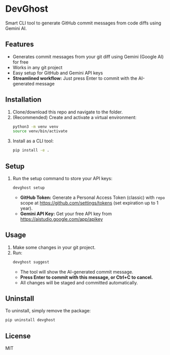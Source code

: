 # DevGhost

Smart CLI tool to generate GitHub commit messages from code diffs using Gemini AI.

## Features
- Generates commit messages from your git diff using Gemini (Google AI) for free
- Works in any git project
- Easy setup for GitHub and Gemini API keys
- **Streamlined workflow:** Just press Enter to commit with the AI-generated message

## Installation

1. Clone/download this repo and navigate to the folder.
2. (Recommended) Create and activate a virtual environment:
   ```sh
   python3 -m venv venv
   source venv/bin/activate
   ```
3. Install as a CLI tool:
   ```sh
   pip install -e .
   ```

## Setup

1. Run the setup command to store your API keys:
   ```sh
   devghost setup
   ```
   - **GitHub Token:** Generate a Personal Access Token (classic) with `repo` scope at https://github.com/settings/tokens (set expiration up to 1 year).
   - **Gemini API Key:** Get your free API key from https://aistudio.google.com/app/apikey

## Usage

1. Make some changes in your git project.
2. Run:
   ```sh
   devghost suggest
   ```
   - The tool will show the AI-generated commit message.
   - **Press Enter to commit with this message, or Ctrl+C to cancel.**
   - All changes will be staged and committed automatically.

## Uninstall

To uninstall, simply remove the package:
```sh
pip uninstall devghost
```

## License
MIT 